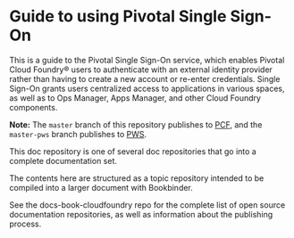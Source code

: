 # Guide to using Pivotal Single Sign-On

This is a guide to the Pivotal Single Sign-On service, which enables Pivotal Cloud Foundry® users to 
authenticate with an external identity provider rather than having to create a new account or re-enter credentials. Single Sign-On grants users centralized access to applications in various spaces, as well as to Ops Manager, Apps Manager, and other Cloud Foundry components.

<strong>Note:</strong> The <code>master</code> branch of this repository publishes to <a href ="https://docs.pivotal.io">PCF</a>, and the <code>master-pws</code> branch publishes to <a href="https://docs.run.pivotal.io">PWS</a>. 

This doc repository is one of several doc repositories that go into a complete documentation set.

The contents here are structured as a topic repository intended to be compiled into a larger document with Bookbinder.

See the docs-book-cloudfoundry repo for the complete list of open source documentation repositories, as well as information about the publishing process.
